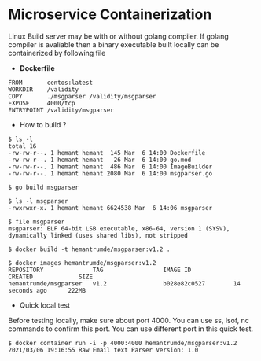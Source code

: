 # Microservice Containerization

Linux Build server may be with or without golang compiler. If golang compiler is avaliable then a binary executable built locally can be containerized by following file
*  **Dockerfile**
```
FROM       centos:latest
WORKDIR    /validity
COPY       ./msgparser /validity/msgparser
EXPOSE     4000/tcp
ENTRYPOINT /validity/msgparser
```
* How to build ?
```
$ ls -l
total 16
-rw-rw-r--. 1 hemant hemant  145 Mar  6 14:00 Dockerfile
-rw-rw-r--. 1 hemant hemant   26 Mar  6 14:00 go.mod
-rw-rw-r--. 1 hemant hemant  486 Mar  6 14:00 ImageBuilder
-rw-rw-r--. 1 hemant hemant 2080 Mar  6 14:00 msgparser.go

$ go build msgparser

$ ls -l msgparser
-rwxrwxr-x. 1 hemant hemant 6624538 Mar  6 14:06 msgparser

$ file msgparser
msgparser: ELF 64-bit LSB executable, x86-64, version 1 (SYSV), dynamically linked (uses shared libs), not stripped

$ docker build -t hemantrumde/msgparser:v1.2 .

$ docker images hemantrumde/msgparser:v1.2
REPOSITORY              TAG                 IMAGE ID            CREATED             SIZE
hemantrumde/msgparser   v1.2                b028e82c0527        14 seconds ago      222MB

```
* Quick local test

Before testing locally, make sure about port 4000. You can use ss, lsof, nc commands to confirm this port. You can use different port in this quick test.
```
$ docker container run -i -p 4000:4000 hemantrumde/msgparser:v1.2 
2021/03/06 19:16:55 Raw Email text Parser Version: 1.0
```
